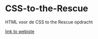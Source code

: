 # CSS-to-the-Rescue
HTML voor de CSS to the Rescue opdracht

[link to webiste](http://matth96.github.io/css-to-the-Rescue/week-1/)

